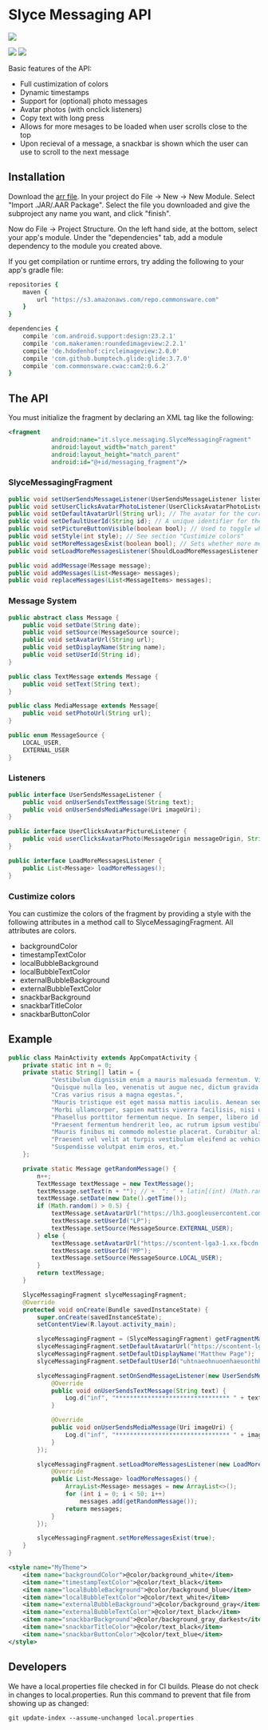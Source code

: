 # Slyce Messaging API

![](https://circleci.com/gh/snipsnap/SlyceMessaging.svg?style=shield&circle-token=46075f470208f71a4836c234126bb773c51219d8)

![](sample-photos/example.png?raw=true) ![](sample-photos/chat-with-image.png?raw=true)

Basic features of the API:

 * Full custimization of colors
 * Dynamic timestamps
 * Support for (optional) photo messages
 * Avatar photos (with onclick listeners)
 * Copy text with long press
 * Allows for more mesages to be loaded when user scrolls close to the top
 * Upon recieval of a message, a snackbar is shown which the user can use to scroll to the next message

## Installation

Download the [arr file](https://github.com/snipsnap/SlyceMessaging/releases/download/1.0.2/slyce-messaging.aar). In your project do File -> New -> New Module. Select "Import .JAR/.AAR Package". Select the file you downloaded and give the subproject any name you want, and click "finish".

Now do File -> Project Structure. On the left hand side, at the bottom, select your app's module. Under the "dependencies" tab, add a module dependency to the module you created above.

If you get compilation or runtime errors, try adding the following to your app's gradle file:

```ruby
repositories {
    maven {
        url "https://s3.amazonaws.com/repo.commonsware.com"
    }
}

dependencies {
    compile 'com.android.support:design:23.2.1'
    compile 'com.makeramen:roundedimageview:2.2.1'
    compile 'de.hdodenhof:circleimageview:2.0.0'
    compile 'com.github.bumptech.glide:glide:3.7.0'
    compile 'com.commonsware.cwac:cam2:0.6.2'
}
```

## The API

You must initialize the fragment by declaring an XML tag like the following:

```xml
<fragment
            android:name="it.slyce.messaging.SlyceMessagingFragment"
            android:layout_width="match_parent"
            android:layout_height="match_parent"
            android:id="@+id/messaging_fragment"/>
```

### SlyceMessagingFragment

```java
public void setUserSendsMessageListener(UserSendsMessageListener listener); // gets called when the user sends a message
public void setUserClicksAvatarPhotoListener(UserClicksAvatarPhotoListener listener); // gets called when a user clicks an avatar photo. Optional.
public void setDefaultAvatarUrl(String url); // The avatar for the current user.
public void setDefaultUserId(String id); // A unique identifier for the current user.
public void setPictureButtonVisible(boolean bool); // Used to toggle whether the user can send picture messages. Default is true.
public void setStyle(int style); // See section "Custimize colors"
public void setMoreMessagesExist(boolean bool); // Sets whether more messages can be loaded from the top
public void setLoadMoreMessagesListener(ShouldLoadMoreMessagesListener listener); // Gets called when the user scrolls close to the top, if relevent

public void addMessage(Message message);
public void addMessages(List<Message> messages);
public void replaceMessages(List<MessageItems> messages);
```

### Message System
```java
public abstract class Message {
    public void setDate(String date);
	public void setSource(MessageSource source);
	public void setAvatarUrl(String url);
	public void setDisplayName(String name);
	public void setUserId(String id);
}

public class TextMessage extends Message {
	public void setText(String text);
}

public class MediaMessage extends Message{
	public void setPhotoUrl(String url);
}

public enum MessageSource {
	LOCAL_USER,
	EXTERNAL_USER
}
```

### Listeners
```java
public interface UserSendsMessageListener {
	public void onUserSendsTextMessage(String text);
	public void onUserSendsMediaMessage(Uri imageUri);
}

public interface UserClicksAvatarPictureListener {
	public void userClicksAvatarPhoto(MessageOrigin messageOrigin, String userId);
}

public interface LoadMoreMessagesListener {
    public List<Message> loadMoreMessages();
}
```

### Custimize colors

You can custimize the colors of the fragment by providing a style with the following attributes in a method call to SlyceMessagingFragment. All attributes are colors.

* backgroundColor
* timestampTextColor
* localBubbleBackground
* localBubbleTextColor
* externalBubbleBackground
* externalBubbleTextColor
* snackbarBackground
* snackbarTitleColor
* snackbarButtonColor

## Example

```java
public class MainActivity extends AppCompatActivity {
    private static int n = 0;
    private static String[] latin = {
            "Vestibulum dignissim enim a mauris malesuada fermentum. Vivamus tristique consequat turpis, pellentesque.",
            "Quisque nulla leo, venenatis ut augue nec, dictum gravida nibh. Donec augue nisi, volutpat nec libero.",
            "Cras varius risus a magna egestas.",
            "Mauris tristique est eget massa mattis iaculis. Aenean sed purus tempus, vestibulum ante eget, vulputate mi. Pellentesque hendrerit luctus tempus. Cras feugiat orci.",
            "Morbi ullamcorper, sapien mattis viverra facilisis, nisi urna sagittis nisi, at luctus lectus elit.",
            "Phasellus porttitor fermentum neque. In semper, libero id mollis.",
            "Praesent fermentum hendrerit leo, ac rutrum ipsum vestibulum at. Curabitur pellentesque augue.",
            "Mauris finibus mi commodo molestie placerat. Curabitur aliquam metus vitae erat vehicula ultricies. Sed non quam nunc.",
            "Praesent vel velit at turpis vestibulum eleifend ac vehicula leo. Nunc lacinia tellus eget ipsum consequat fermentum. Nam purus erat, mollis sed ullamcorper nec, efficitur.",
            "Suspendisse volutpat enim eros, et."
    };

    private static Message getRandomMessage() {
        n++;
        TextMessage textMessage = new TextMessage();
        textMessage.setText(n + ""); // +  ": " + latin[(int) (Math.random() * 10)]);
        textMessage.setDate(new Date().getTime());
        if (Math.random() > 0.5) {
            textMessage.setAvatarUrl("https://lh3.googleusercontent.com/-Y86IN-vEObo/AAAAAAAAAAI/AAAAAAAKyAM/6bec6LqLXXA/s0-c-k-no-ns/photo.jpg");
            textMessage.setUserId("LP");
            textMessage.setSource(MessageSource.EXTERNAL_USER);
        } else {
            textMessage.setAvatarUrl("https://scontent-lga3-1.xx.fbcdn.net/v/t1.0-9/10989174_799389040149643_722795835011402620_n.jpg?oh=bff552835c414974cc446043ac3c70ca&oe=580717A5");
            textMessage.setUserId("MP");
            textMessage.setSource(MessageSource.LOCAL_USER);
        }
        return textMessage;
    }

    SlyceMessagingFragment slyceMessagingFragment;
    @Override
    protected void onCreate(Bundle savedInstanceState) {
        super.onCreate(savedInstanceState);
        setContentView(R.layout.activity_main);

        slyceMessagingFragment = (SlyceMessagingFragment) getFragmentManager().findFragmentById(R.id.fragment_for_slyce);
        slyceMessagingFragment.setDefaultAvatarUrl("https://scontent-lga3-1.xx.fbcdn.net/v/t1.0-9/10989174_799389040149643_722795835011402620_n.jpg?oh=bff552835c414974cc446043ac3c70ca&oe=580717A5");
        slyceMessagingFragment.setDefaultDisplayName("Matthew Page");
        slyceMessagingFragment.setDefaultUserId("uhtnaeohnuoenhaeuonthhntouaetnheuontheuo");

        slyceMessagingFragment.setOnSendMessageListener(new UserSendsMessageListener() {
            @Override
            public void onUserSendsTextMessage(String text) {
                Log.d("inf", "******************************** " + text);
            }

            @Override
            public void onUserSendsMediaMessage(Uri imageUri) {
                Log.d("inf", "******************************** " + imageUri);
            }
        });

        slyceMessagingFragment.setLoadMoreMessagesListener(new LoadMoreMessagesListener() {
            @Override
            public List<Message> loadMoreMessages() {
                ArrayList<Message> messages = new ArrayList<>();
                for (int i = 0; i < 50; i++)
                    messages.add(getRandomMessage());
                return messages;
            }
        });

        slyceMessagingFragment.setMoreMessagesExist(true);
    }
}
```

```xml
<style name="MyTheme">
    <item name="backgroundColor">@color/background_white</item>
    <item name="timestampTextColor">@color/text_black</item>
    <item name="localBubbleBackground">@color/background_blue</item>
    <item name="localBubbleTextColor">@color/text_white</item>
    <item name="externalBubbleBackground">@color/background_gray</item>
    <item name="externalBubbleTextColor">@color/text_black</item>
    <item name="snackbarBackground">@color/background_gray_darkest</item>
    <item name="snackbarTitleColor">@color/text_black</item>
    <item name="snackbarButtonColor">@color/text_blue</item>
</style>
```

## Developers

We have a local.properties file checked in for CI builds. Please do not check in changes to local.properties. Run this command to prevent that file from showing up as changed:

```git update-index --assume-unchanged local.properties```
